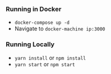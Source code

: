 ### Running in Docker ###

- `docker-compose up -d`
- Navigate to `docker-machine ip:3000`

### Running Locally ###

- `yarn install` or `npm install`
- `yarn start` or `npm start`